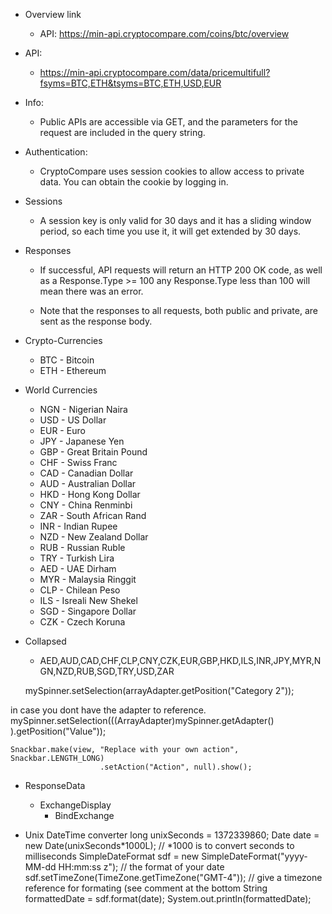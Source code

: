 + Overview link
	- API: https://min-api.cryptocompare.com/coins/btc/overview

+ API:
	- https://min-api.cryptocompare.com/data/pricemultifull?fsyms=BTC,ETH&tsyms=BTC,ETH,USD,EUR

+ Info:
	- Public APIs are accessible via GET, and the parameters for the request are included in the query string.

+ Authentication:
	- CryptoCompare uses session cookies to allow access to private data. You can obtain the cookie by logging in.

+ Sessions
	- A session key is only valid for 30 days and it has a sliding window period, so each time you use it, it will get extended by 30 days.

+ Responses
	- If successful, API requests will return an HTTP 200 OK code, as well as a Response.Type >= 100 any Response.Type less than 100 will mean there was an error.

	- Note that the responses to all requests, both public and private, are sent as the response body.

+ Crypto-Currencies
	- BTC - Bitcoin
	- ETH - Ethereum
	
+ World Currencies
	- NGN - Nigerian Naira
	- USD - US Dollar
	- EUR - Euro
	- JPY - Japanese Yen
	- GBP - Great Britain Pound
	- CHF - Swiss Franc
	- CAD - Canadian Dollar
	- AUD - Australian Dollar
	- HKD - Hong Kong Dollar
	- CNY - China Renminbi
	- ZAR - South African Rand
	- INR - Indian Rupee
	- NZD - New Zealand Dollar
	- RUB - Russian Ruble
	- TRY - Turkish Lira
	- AED - UAE Dirham
	- MYR - Malaysia Ringgit
	- CLP - Chilean Peso
	- ILS - Isreali New Shekel
	- SGD - Singapore Dollar
	- CZK - Czech Koruna

+ Collapsed
	- AED,AUD,CAD,CHF,CLP,CNY,CZK,EUR,GBP,HKD,ILS,INR,JPY,MYR,NGN,NZD,RUB,SGD,TRY,USD,ZAR


	mySpinner.setSelection(arrayAdapter.getPosition("Category 2"));

 in case you dont have the adapter to reference. mySpinner.setSelection(((ArrayAdapter)mySpinner.getAdapter()‌​).getPosition("Value‌​")); 

	Snackbar.make(view, "Replace with your own action", Snackbar.LENGTH_LONG)
                        .setAction("Action", null).show();
 + ResponseData
 	- ExchangeDisplay
 		- BindExchange

+ Unix DateTime converter
	long unixSeconds = 1372339860;
	Date date = new Date(unixSeconds*1000L); // *1000 is to convert seconds to milliseconds
	SimpleDateFormat sdf = new SimpleDateFormat("yyyy-MM-dd HH:mm:ss z"); // the format of your date
	sdf.setTimeZone(TimeZone.getTimeZone("GMT-4")); // give a timezone reference for formating (see comment at the bottom
	String formattedDate = sdf.format(date);
	System.out.println(formattedDate);
